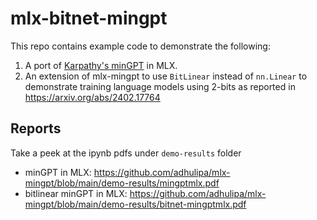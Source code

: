 # mlx-bitnet-mingpt

This repo contains example code to demonstrate the following:
1. A port of [Karpathy's minGPT](https://github.com/karpathy/minGPT) in MLX.
2. An extension of mlx-mingpt to use `BitLinear` instead of `nn.Linear` to demonstrate training language models using 2-bits as reported in https://arxiv.org/abs/2402.17764

## Reports

Take a peek at the ipynb pdfs under `demo-results` folder
* minGPT in MLX: https://github.com/adhulipa/mlx-mingpt/blob/main/demo-results/mingptmlx.pdf
* bitlinear minGPT in MLX: https://github.com/adhulipa/mlx-mingpt/blob/main/demo-results/bitnet-mingptmlx.pdf
